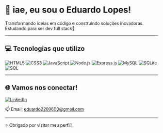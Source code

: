 # 👋 iae, eu sou o Eduardo Lopes!

Transformando ideias em código e construindo soluções inovadoras. Estudando para ser dev full stack🚀

---

## 💻 Tecnologias que utilizo

![HTML5](https://img.shields.io/badge/HTML5-E44D26?style=for-the-badge&logo=html5&logoColor=white)
![CSS3](https://img.shields.io/badge/CSS3-1572B6?style=for-the-badge&logo=css3&logoColor=white)
![JavaScript](https://img.shields.io/badge/JavaScript-F7DF1E?style=for-the-badge&logo=javascript&logoColor=black)
![Node.js](https://img.shields.io/badge/Node.js-339933?style=for-the-badge&logo=nodedotjs&logoColor=white)
![Express.js](https://img.shields.io/badge/Express.js-000000?style=for-the-badge&logo=express&logoColor=white)
![MySQL](https://img.shields.io/badge/MySQL-005C84?style=for-the-badge&logo=mysql&logoColor=white)
![SQLite](https://img.shields.io/badge/SQLite-003B57?style=for-the-badge&logo=sqlite&logoColor=white)
![SQL](https://img.shields.io/badge/SQL-4479A1?style=for-the-badge&logo=postgresql&logoColor=white)

---

## 🌐 Vamos nos conectar!

[![LinkedIn](https://img.shields.io/badge/-LinkedIn-0A66C2?style=for-the-badge&logo=linkedin&logoColor=white)](www.linkedin.com/in/edulopesdev) 

📫 Email: eduardo2200603@gmail.com

---

⭐️ Obrigado por visitar meu perfil!
